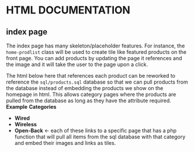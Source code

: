 # HTML DOCUMENTATION

## index page
The index page has many skeleton/placeholder features. For instance, the `home-prodlist` class will be used to create tile like featured products on the front page. You can add products by updating the page it references and the image and it will take the user to the page upon a click. 

The html below here that references each product can be reworked to reference the `sql/products.sql` database so that we can pull products from the database instead of embedding the products we show on the homepage in html. This allows category pages where the products are pulled from the database as long as they have the attribute required. 
__Example__
**Categories**
* **Wired** 
* **Wireless**
* **Open-Back** <- each of these links to a specific page that has a php function that will pull all items from the sql database with that category and embed their images and links as tiles. 



